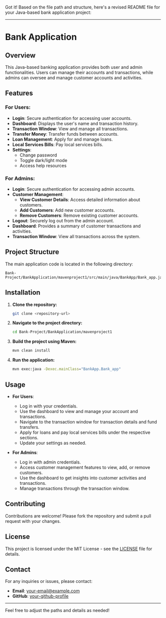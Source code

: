 Got it! Based on the file path and structure, here's a revised README file for your Java-based bank application project:

---

# Bank Application

## Overview

This Java-based banking application provides both user and admin functionalities. Users can manage their accounts and transactions, while admins can oversee and manage customer accounts and activities.

## Features

### For Users:
- **Login**: Secure authentication for accessing user accounts.
- **Dashboard**: Displays the user's name and transaction history.
- **Transaction Window**: View and manage all transactions.
- **Transfer Money**: Transfer funds between accounts.
- **Loan Management**: Apply for and manage loans.
- **Local Services Bills**: Pay local services bills.
- **Settings**: 
  - Change password
  - Toggle dark/light mode
  - Access help resources

### For Admins:
- **Login**: Secure authentication for accessing admin accounts.
- **Customer Management**:
  - **View Customer Details**: Access detailed information about customers.
  - **Add Customers**: Add new customer accounts.
  - **Remove Customers**: Remove existing customer accounts.
- **Logout**: Securely log out from the admin account.
- **Dashboard**: Provides a summary of customer transactions and activities.
- **Transaction Window**: View all transactions across the system.

## Project Structure

The main application code is located in the following directory:

```
Bank-Project/BankApplication/mavenproject1/src/main/java/BankApp/Bank_app.java
```

## Installation

1. **Clone the repository:**
   ```sh
   git clone <repository-url>
   ```

2. **Navigate to the project directory:**
   ```sh
   cd Bank-Project/BankApplication/mavenproject1
   ```

3. **Build the project using Maven:**
   ```sh
   mvn clean install
   ```

4. **Run the application:**
   ```sh
   mvn exec:java -Dexec.mainClass="BankApp.Bank_app"
   ```

## Usage

- **For Users**:
  - Log in with your credentials.
  - Use the dashboard to view and manage your account and transactions.
  - Navigate to the transaction window for transaction details and fund transfers.
  - Apply for loans and pay local services bills under the respective sections.
  - Update your settings as needed.

- **For Admins**:
  - Log in with admin credentials.
  - Access customer management features to view, add, or remove customers.
  - Use the dashboard to get insights into customer activities and transactions.
  - Manage transactions through the transaction window.

## Contributing

Contributions are welcome! Please fork the repository and submit a pull request with your changes.

## License

This project is licensed under the MIT License - see the [LICENSE](LICENSE) file for details.

## Contact

For any inquiries or issues, please contact:

- **Email**: [your-email@example.com](mailto:your-email@example.com)
- **GitHub**: [your-github-profile](https://github.com/your-github-profile)

---

Feel free to adjust the paths and details as needed!
